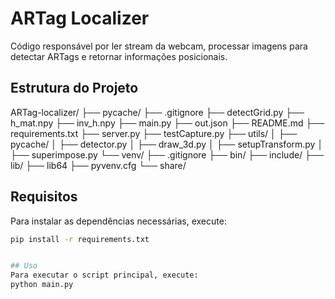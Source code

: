 # ARTag Localizer

Código responsável por ler stream da webcam, processar imagens para detectar ARTags e retornar informações posicionais.

## Estrutura do Projeto
ARTag-localizer/ ├── pycache/ ├── .gitignore ├── detectGrid.py ├── h_mat.npy ├── inv_h.npy ├── main.py ├── out.json ├── README.md ├── requirements.txt ├── server.py ├── testCapture.py ├── utils/ │ ├── pycache/ │ ├── detector.py │ ├── draw_3d.py │ ├── setupTransform.py │ ├── superimpose.py └── venv/ ├── .gitignore ├── bin/ ├── include/ ├── lib/ ├── lib64 ├── pyvenv.cfg └── share/


## Requisitos

Para instalar as dependências necessárias, execute:

```sh
pip install -r requirements.txt


## Uso
Para executar o script principal, execute:
python main.py